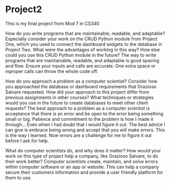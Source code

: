 # Project2

This is my final project from Mod 7 in CS340

How do you write programs that are maintainable, readable, and adaptable? Especially consider your work on the CRUD Python module from Project One, which you used to connect the dashboard widgets to the database in Project Two. What were the advantages of working in this way? How else could you use this CRUD Python module in the future? The way to write programs that are maintainable, readable, and adaptable is good spacing and flow. Ensure your inputs and calls are accurate. One extra space or inproper calls can throw the whole code off.

How do you approach a problem as a computer scientist? Consider how you approached the database or dashboard requirements that Grazioso Salvare requested. How did your approach to this project differ from previous assignments in other courses? What techniques or strategies would you use in the future to create databases to meet other client requests? The best approach to a problem as a computer scientist is acceptance that there is an error and be open to the error being something small or big. Patience and commitment to the problem is how I made it through... Even when I had doubt that I would figure it out. The best advice I can give is embrace being wrong and accept that you will make errors. This is the way I learned. Now errors are a challenge for me to figure it out before I ask for help.

What do computer scientists do, and why does it matter? How would your work on this type of project help a company, like Grazioso Salvare, to do their work better? Computer scientists create, maintain, and solve errors within computer software or an app or website. This can help a company secure their customers information and provide a user friendly platform for them to use.
